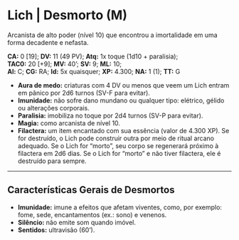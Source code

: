 # Lich | Desmorto (M)

Arcanista de alto poder (nível 10) que encontrou a imortalidade em uma forma decadente e nefasta.

**CA:** 0 [19]; **DV:** 11 (49 PV); **Atq:** 1x toque (1d10 + paralisia);  
**TAC0:** 20 [+9]; **MV:** 40’; **SV:** 9; **ML:** 10;  
**Al:** C; **CG:** RA; **Id:** 5x quaisquer; **XP:** 4.300; **NA:** 1 (1); **TT:** G

- **Aura de medo:** criaturas com 4 DV ou menos que veem um Lich entram em pânico por 2d6 turnos (SV-F para evitar).  
- **Imunidade:** não sofre dano mundano ou qualquer tipo: elétrico, gélido ou alterações corporais.  
- **Paralisia:** imobiliza no toque por 2d4 turnos (SV-P para evitar).  
- **Magia:** como arcanista de nível 10.  
- **Filactera:** um item encantado com sua essência (valor de 4.300 XP). Se for destruído, o Lich pode construir outra por meio de ritual arcano adequado. Se o Lich for “morto”, seu corpo se regenerará próximo à filactera em 2d6 dias. Se o Lich for “morto” e não tiver filactera, ele é destruído para sempre.

---

## Características Gerais de Desmortos

- **Imunidade:** imune a efeitos que afetam viventes, como, por exemplo: fome, sede, encantamentos (ex.: sono) e venenos.
- **Silêncio:** não emite som quando imóvel. 
- **Sentidos:** ultravisão (60’).